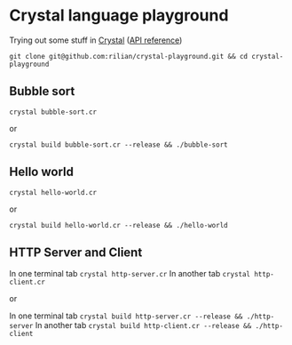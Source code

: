 # Crystal language playground

Trying out some stuff in [Crystal](http://crystal-lang.org/) ([API reference](http://crystal-lang.org/api/index.html))

`git clone git@github.com:rilian/crystal-playground.git && cd crystal-playground`

Bubble sort
-----------

`crystal bubble-sort.cr`

or

`crystal build bubble-sort.cr --release && ./bubble-sort`

Hello world
-----------

`crystal hello-world.cr`

or

`crystal build hello-world.cr --release && ./hello-world`

HTTP Server and Client
----------------------

In one terminal tab `crystal http-server.cr`
In another tab `crystal http-client.cr`

or

In one terminal tab `crystal build http-server.cr --release && ./http-server`
In another tab `crystal build http-client.cr --release && ./http-client`
